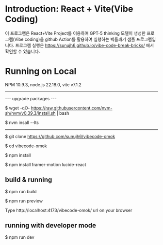 # Introduction: React + Vite(Vibe Coding)
이 프로그램은 React+Vite Project를 이용하여 GPT-5 thinking 모델이 생성한 프로그램(Vibe coding)을 github Action를 활용하여 실행하는 벽돌깨기 샘플 프로그램입니다. 
프로그램 실행은 https://sunujh6.github.io/vibe-code-break-bricks/ 에서 확인할 수 있습니다. 

# Running on Local

NPM 10.9.3, node.js 22.18.0, vite v7.1.2

-------
--- upgrade packages ---

$ wget -qO- https://raw.githubusercontent.com/nvm-sh/nvm/v0.39.3/install.sh | bash

$ nvm insall --lts

-------

$ git clone https://github.com/sunujh6/vibecode-omok

$ cd vibecode-omok

$ npm install 

$ npm install framer-motion lucide-react

## build & running

$ npm run build

$ npm run preview

Type http://localhost:4173/vibecode-omok/ url on your browser

## running with developer mode

$ npm run dev
